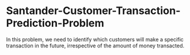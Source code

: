 # Santander-Customer-Transaction-Prediction-Problem
In this problem, we need to identify which customers will make a specific transaction in the future, irrespective of the amount of money transacted.
